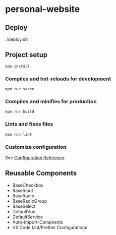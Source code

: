 # personal-website

## Deploy
./deploy.sh

## Project setup
```
npm install
```

### Compiles and hot-reloads for development
```
npm run serve
```

### Compiles and minifies for production
```
npm run build
```

### Lints and fixes files
```
npm run lint
```

### Customize configuration
See [Configuration Reference](https://cli.vuejs.org/config/).

## Reusable Components

- BaseCheckbox
- BaseInput
- BaseRadio
- BaseRadioGroup
- BaseSelect
- DefaultVue
- DefaultService
- Auto-Import-Compnents
- VS Code Lint/Prettier Configurations